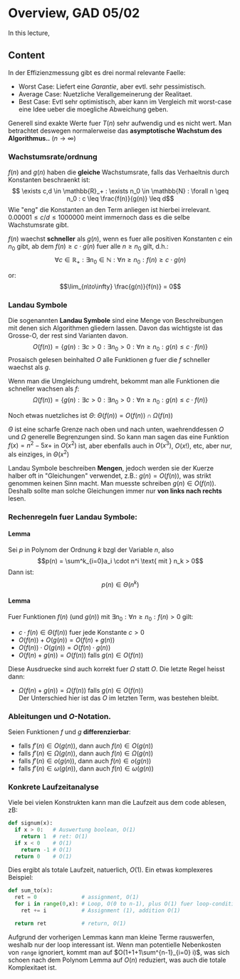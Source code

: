 # Overview, GAD 05/02
In this lecture, 

## Content
In der Effizienzmessung gibt es drei normal relevante Faelle: 

- Worst Case: Liefert eine _Garantie_, aber evtl. sehr pessimistisch. 
- Average Case: Nuetzliche Verallgemeinerung der Realitaet. 
- Best Case: Evtl sehr optimistisch, aber kann im Vergleich mit worst-case
  eine Idee ueber die moegliche Abweichung geben. 

Generell sind exakte Werte fuer $T(n)$ sehr aufwendig und es nicht wert. 
Man betrachtet deswegen normalerweise das **asymptotische Wachstum des Algorithmus..** 
($n \to \infty$)


### Wachstumsrate/ordnung
$f(n)$ and $g(n)$ haben die **gleiche** Wachstumsrate, falls das Verhaeltnis durch 
Konstanten beschraenkt ist: 
$$ \exists c,d \in \mathbb{R}_+ : \exists n_0 \in \mathbb{N} : \forall n \geq n_0 : 
c \leq \frac{f(n)}{g(n)} \leq d$$
Wie "eng" die Konstanten an den Term anliegen ist hierbei irrelevant. $0.00001 \leq c/d \leq 1000000$
meint immernoch dass es die selbe Wachstumsrate gibt.

$f(n)$ waechst **schneller** als $g(n)$, wenn es fuer alle positiven Konstanten $c$
ein $n_0$ gibt, ab dem $f(n) \geq c \cdot g(n)$ fuer alle $n \geq n_0$ gilt, d.h.: 
$$ \forall c \in \mathbb{R}_+ : \exists n_0 \in \mathbb{N} : \forall n \geq n_0 :
f(n) \geq c \cdot g(n)$$

or: $$\lim_{n\to\infty} \frac{g(n)}{f(n)} = 0$$

### Landau Symbole
Die sogenannten **Landau Symbole** sind eine Menge von Beschreibungen mit denen sich
Algorithmen gliedern lassen. Davon das wichtigste ist das Grosse-O, der rest sind
Varianten davon. 
$$O(f(n)) = \{g(n) : \exists c > 0 : \exists n_0 > 0 : \forall n \geq n_0 : g(n) \leq c \cdot f(n) \}$$
Prosaisch gelesen beinhalted $O$ alle Funktionen $g$ fuer die $f$ schneller waechst als $g$. 

Wenn man die Umgleichung umdreht, bekommt man alle Funktionen die schneller wachsen als $f$:
$$\Omega(f(n)) = \{g(n) : \exists c > 0 : \exists n_0 > 0 : \forall n \geq n_0 : g(n) \leq c \cdot f(n) \}$$

Noch etwas nuetzliches ist $\Theta$: 
$\Theta(f(n)) = O(f(n)) \cap \Omega(f(n))$

$\Theta$ ist eine scharfe Grenze nach oben und nach unten, waehrenddessen $O$ und $\Omega$
generelle Begrenzungen sind. So kann man sagen das eine Funktion $f(x) = n^2 - 5x +$ in $O(x^2)$
ist, aber ebenfalls auch in $O(x^3)$, $O(x!)$, etc, aber nur, als einziges, in $\Theta(x^2)$

Landau Symbole beschreiben **Mengen**, jedoch werden sie der Kuerze halber oft in "Gleichungen"
verwendet, z.B.: $g(n) = O(f(n))$, was strikt genommen keinen Sinn macht. Man muesste schreiben
$g(n) \in O(f(n))$. Deshalb sollte man solche Gleichungen immer nur **von links nach rechts** lesen. 

### Rechenregeln fuer Landau Symbole: 

#### Lemma
Sei $p$ in Polynom der Ordnung $k$ bzgl der Variable $n$, also
$$p(n) = \sum^k_{i=0}a_i \cdot n^i \text{  mit  } n_k > 0$$
Dann ist: $$p(n) \in \Theta(n^k)$$

#### Lemma
Fuer Funktionen $f(n)$ (und $g(n)$) mit $\exists n_0 : \forall n \geq n_0 : f(n) > 0$ gilt: 

- $c \cdot f(n) \in \Theta(f(n))$ fuer jede Konstante $c > 0$ 
- $O(f(n)) + O(g(n)) = O(f(n) + g(n))$
- $O(f(n)) \cdot O(g(n)) = O(f(n) \cdot g(n))$
- $O(f(n) + g(n)) = O(f(n))$ falls $g(n) \in O(f(n))$

Diese Ausdruecke sind auch korrekt fuer $\Omega$ statt $O$. Die letzte Regel heisst dann: 

- $\Omega(f(n) + g(n)) = \Omega(f(n))$ falls $g(n) \in O(f(n))$  
  Der Unterschied hier ist das $O$ im letzten Term, was bestehen bleibt.

### Ableitungen und $O$-Notation. 
Seien Funktionen $f$ und $g$ **differenzierbar**:

- falls $f'(n) \in O(g(n))$, dann auch $f(n) \in O(g(n))$
- falls $f'(n) \in \Omega(g(n))$, dann auch $f(n) \in \Omega(g(n))$
- falls $f'(n) \in o(g(n))$, dann auch $f(n) \in o(g(n))$
- falls $f'(n) \in \omega(g(n))$, dann auch $f(n) \in \omega(g(n))$

### Konkrete Laufzeitanalyse
Viele bei vielen Konstrukten kann man die Laufzeit aus dem code ablesen, zB: 
```python 
def signum(x):
  if x > 0:   # Auswertung boolean, O(1) 
    return 1  # ret: O(1)
  if x < 0    # O(1)
    return -1 # O(1)
  return 0    # O(1)
```
Dies ergibt als totale Laufzeit, natuerlich, $O(1)$. Ein etwas komplexeres Beispiel: 
```python
def sum_to(x): 
  ret = 0              # assignment, O(1)
  for i in range(0,x): # Loop, O(0 to n-1), plus O(1) fuer loop-condition auswertung.
    ret += i           # Assignment (1), addition O(1)

  return ret           # return, O(1)
```
Aufgrund der vorherigen Lemmas kann man kleine Terme rauswerfen, weshalb nur der loop
interessant ist. Wenn man potentielle Nebenkosten von `range` ignoriert, kommt man auf
$O(1+1+1\sum^{n-1}_{i=0} i)$, was sich schoen nach dem Polynom Lemma auf $O(n)$ reduziert,
was auch die totale Komplexitaet ist. 


